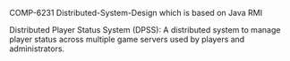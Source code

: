 COMP-6231 Distributed-System-Design which is based on Java RMI

 Distributed Player Status System (DPSS): A distributed system to manage player status across multiple game servers used by players and administrators. 
